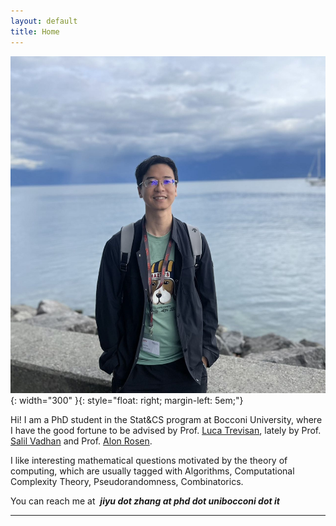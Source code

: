 ```yaml
---
layout: default
title: Home
---
```




![Lausanne, summer 2024](/assets/photo.jpg){: width="300" }{: style="float: right; margin-left: 5em;"}

Hi! I am a PhD student in the Stat&CS program at Bocconi University, where I have the good fortune to be advised by Prof. [Luca Trevisan](https://lucatrevisan.github.io/), lately by Prof. [Salil Vadhan](https://salil.seas.harvard.edu/) and Prof. [Alon Rosen](https://www.alonrosen.net/).  

I like interesting mathematical questions motivated by the theory of computing, which are usually tagged with Algorithms, Computational Complexity Theory, Pseudorandomness, Combinatorics.  


You can reach me at &nbsp;***jiyu dot zhang at phd dot unibocconi dot it***

---







